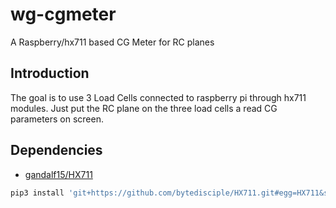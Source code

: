 # wg-cgmeter
A Raspberry/hx711 based CG Meter for RC planes

## Introduction
The goal is to use 3 Load Cells connected to raspberry pi through hx711 modules.
Just put the RC plane on the three load cells a read CG parameters on screen.

## Dependencies
* [gandalf15/HX711](gandalf15/HX711)
```bash
pip3 install 'git+https://github.com/bytedisciple/HX711.git#egg=HX711&subdirectory=HX711_Python3'
```
